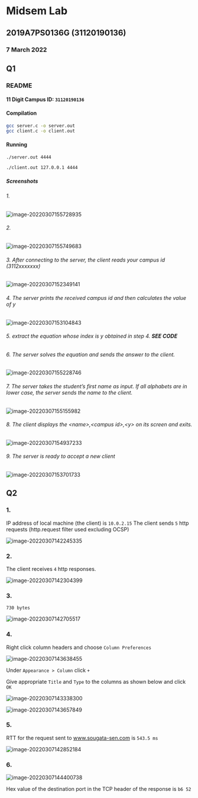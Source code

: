 # Midsem Lab
## 2019A7PS0136G (31120190136)
### 7 March 2022

## Q1

### README

#### 11 Digit Campus ID: `31120190136`

#### Compilation

```bash
gcc server.c -o server.out
gcc client.c -o client.out
```

#### Running

```bash
./server.out 4444
```

```bash
./client.out 127.0.0.1 4444
```

##### Screenshots

###### 1. 

![image-20220307155728935](assets/image-20220307155728935.png)

###### 2. 

![image-20220307155749683](assets/image-20220307155749683.png)

###### 3. After connecting to the server, the client reads your campus id (3112xxxxxxx)

![image-20220307152349141](assets/image-20220307152349141.png)

###### 4. The server prints the received campus id and then calculates the value of y

![image-20220307153104843](assets/image-20220307153104843.png)

###### 5. extract the equation whose index is y obtained in step 4. **SEE CODE**

###### 6. The server solves the equation and sends the answer to the client.

![image-20220307155228746](assets/image-20220307155228746.png)

###### 7. The server takes the student’s first name as input. If all alphabets are in lower case,   the server sends the name to the client.

![image-20220307155155982](assets/image-20220307155155982.png)

###### 8. The client displays the &lt;name&gt;,&lt;campus id&gt;,&lt;y&gt; on its screen and exits.

![image-20220307154937233](assets/image-20220307154937233.png)

###### 9. The server is ready to accept a new client

![image-20220307153701733](assets/image-20220307153701733.png)

## Q2

### 1. 
IP address of local machine (the client) is `10.0.2.15`
The client sends `5` http requests (http.request filter used excluding OCSP)

![image-20220307142245335](assets/image-20220307142245335.png)

### 2.

The client receives `4` http responses.

![image-20220307142304399](assets/image-20220307142304399.png)

### 3.

`730 bytes`

![image-20220307142705517](assets/image-20220307142705517.png)

### 4.

Right click column headers and choose `Column Preferences`

![image-20220307143638455](assets/image-20220307143638455.png)

Under `Appearance > Column` click `+`

Give appropriate `Title` and `Type` to the columns as shown below and click `OK`

![image-20220307143338300](assets/image-20220307143338300.png)

![image-20220307143657849](assets/image-20220307143657849.png)

### 5.

RTT for the request sent to www.sougata-sen.com is `543.5 ms`

![image-20220307142852184](assets/image-20220307142852184.png)

### 6.

![image-20220307144400738](assets/image-20220307144400738.png)

Hex value of the destination port in the TCP header of the response is `b6 52`
